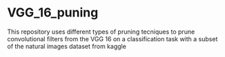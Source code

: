 # VGG_16_puning
 This repository uses different types of pruning tecniques to prune convolutional filters from the VGG 16 on a classification task with a subset of the natural images dataset from kaggle
